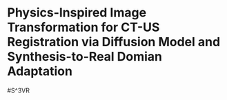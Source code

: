 # Physics-Inspired Image Transformation for CT-US Registration via Diffusion Model and Synthesis-to-Real Domian Adaptation

#S^3VR
